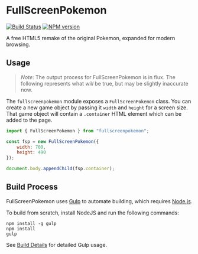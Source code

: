 # FullScreenPokemon
[![Build Status](https://travis-ci.org/FullScreenShenanigans/FullScreenPokemon.svg?branch=master)](https://travis-ci.org/FullScreenShenanigans/FullScreenPokemon)
[![NPM version](https://badge.fury.io/js/fullscreenpokemon.svg)](http://badge.fury.io/js/fullscreenpokemon)

A free HTML5 remake of the original Pokemon, expanded for modern browsing.

## Usage

> *Note*: The output process for FullScreenPokemon is in flux.
> The following represents what *will* be true, but may be slightly inaccurate now.

The `fullscreenpokemon` module exposes a `FullScreenPokemon` class.
You can create a new game object by passing it `width` and `height` for a screen size.
That game object will contain a `.container` HTML element which can be added to the page.

```javascript
import { FullScreenPokemon } from "fullscreenpokemon";

const fsp = new FullScreenPokemon({
    width: 700,
    height: 490
});

document.body.appendChild(fsp.container);
```



## Build Process

FullScreenPokemon uses [Gulp](http://gulpjs.com/) to automate building, which requires [Node.js](http://node.js.org).

To build from scratch, install NodeJS and run the following commands:

```
npm install -g gulp
npm install
gulp
```

See [Build Details](https://github.com/FullScreenShenanigans/Documentation/blob/master/Build%20Details.md) for detailed Gulp usage.
